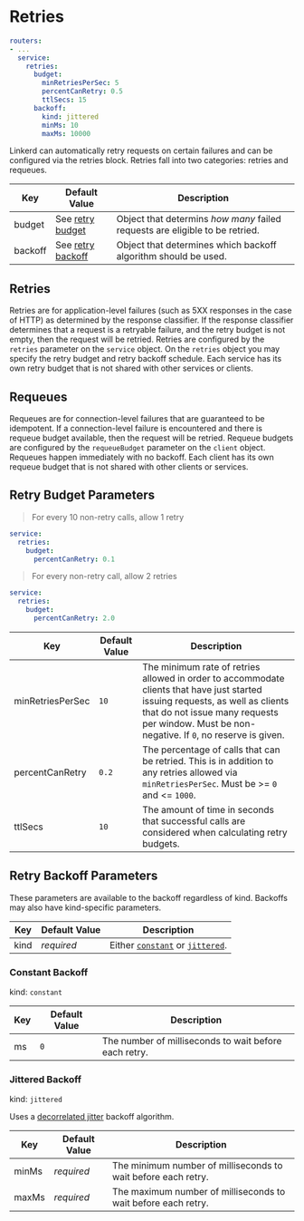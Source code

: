 # Retries

```yaml
routers:
- ...
  service:
    retries:
      budget:
        minRetriesPerSec: 5
        percentCanRetry: 0.5
        ttlSecs: 15
      backoff:
        kind: jittered
        minMs: 10
        maxMs: 10000
```

Linkerd can automatically retry requests on certain failures and can be
configured via the retries block.  Retries fall into two categories: retries
and requeues.

Key | Default Value | Description
--- | ------------- | -----------
budget | See [retry budget](#retry-budget-parameters) | Object that determins _how many_ failed requests are eligible to be retried.
backoff | See [retry backoff](#retry-backoff-parameters) | Object that determines which backoff algorithm should be used.

## Retries

Retries are for application-level failures (such as 5XX responses in the case of
HTTP) as determined by the response classifier.  If the response classifier
determines that a request is a retryable failure, and the retry budget is not
empty, then the request will be retried.  Retries are configured by the
`retries` parameter on the `service` object.  On the `retries` object you may
specify the retry budget and retry backoff schedule.  Each service has its own
retry budget that is not shared with other services or clients.

## Requeues

Requeues are for connection-level failures that are guaranteed to be idempotent.
If a connection-level failure is encountered and there is requeue budget
available, then the request will be retried.  Requeue budgets are configured
by the `requeueBudget` parameter on the `client` object.  Requeues happen
immediately with no backoff.  Each client has its own requeue budget that is not
shared with other clients or services.

## Retry Budget Parameters

> For every 10 non-retry calls, allow 1 retry

```yaml
service:
  retries:
    budget:
      percentCanRetry: 0.1
```

> For every non-retry call, allow 2 retries

```yaml
service:
  retries:
    budget:
      percentCanRetry: 2.0
```

Key | Default Value | Description
--- | ------------- | -----------
minRetriesPerSec | `10` | The minimum rate of retries allowed in order to accommodate clients that have just started issuing requests, as well as clients that do not issue many requests per window. Must be non-negative. If `0`, no reserve is given.
percentCanRetry | `0.2` | The percentage of calls that can be retried. This is in addition to any retries allowed via `minRetriesPerSec`.  Must be >= `0` and <= `1000`.
ttlSecs | `10` | The amount of time in seconds that successful calls are considered when calculating retry budgets.

## Retry Backoff Parameters

<aside class="notice">
These parameters are available to the backoff regardless of kind. Backoffs may also have kind-specific parameters.
</aside>

Key | Default Value | Description
--- | ------------- | -----------
kind | _required_ | Either [`constant`](#constant-backoff) or [`jittered`](#jittered-backoff).

### Constant Backoff

kind: `constant`

Key | Default Value | Description
--- | ------------- | -----------
ms | `0` | The number of milliseconds to wait before each retry.

### Jittered Backoff

kind: `jittered`

Uses a [decorrelated jitter](https://aws.amazon.com/blogs/architecture/exponential-backoff-and-jitter/) backoff algorithm.

Key | Default Value | Description
--- | ------------- | -----------
minMs | _required_ | The minimum number of milliseconds to wait before each retry.
maxMs | _required_ | The maximum number of milliseconds to wait before each retry.


